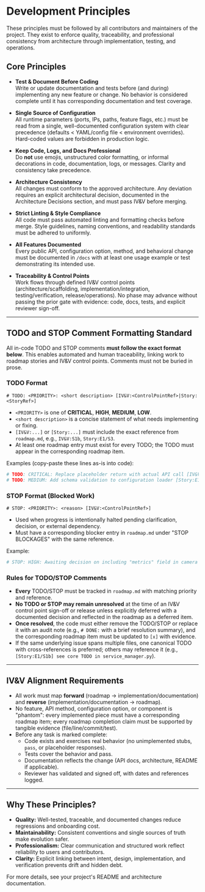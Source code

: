 # Development Principles

These principles must be followed by all contributors and maintainers of the project. They exist to enforce quality, traceability, and professional consistency from architecture through implementation, testing, and operations.

## Core Principles

- **Test & Document Before Coding**  
  Write or update documentation and tests before (and during) implementing any new feature or change. No behavior is considered complete until it has corresponding documentation and test coverage.

- **Single Source of Configuration**  
  All runtime parameters (ports, IPs, paths, feature flags, etc.) must be read from a single, well-documented configuration system with clear precedence (defaults < YAML/config file < environment overrides). Hard-coded values are forbidden in production logic.

- **Keep Code, Logs, and Docs Professional**  
  Do **not** use emojis, unstructured color formatting, or informal decorations in code, documentation, logs, or messages. Clarity and consistency take precedence.

- **Architecture Consistency**  
  All changes must conform to the approved architecture. Any deviation requires an explicit architectural decision, documented in the Architecture Decisions section, and must pass IV&V before merging.

- **Strict Linting & Style Compliance**  
  All code must pass automated linting and formatting checks before merge. Style guidelines, naming conventions, and readability standards must be adhered to uniformly.

- **All Features Documented**  
  Every public API, configuration option, method, and behavioral change must be documented in `/docs` with at least one usage example or test demonstrating its intended use.

- **Traceability & Control Points**  
  Work flows through defined IV&V control points (architecture/scaffolding, implementation/integration, testing/verification, release/operations). No phase may advance without passing the prior gate with evidence: code, docs, tests, and explicit reviewer sign-off.

---

## TODO and STOP Comment Formatting Standard

All in-code TODO and STOP comments **must follow the exact format below**. This enables automated and human traceability, linking work to roadmap stories and IV&V control points. Comments must not be buried in prose.

### TODO Format

```
# TODO: <PRIORITY>: <short description> [IV&V:<ControlPointRef>|Story:<StoryRef>]
```

- `<PRIORITY>` is one of **CRITICAL**, **HIGH**, **MEDIUM**, **LOW**.
- `<short description>` is a concise statement of what needs implementing or fixing.
- `[IV&V:...]` or `[Story:...]` must include the exact reference from `roadmap.md`, e.g., `IV&V:S1b`, `Story:E1/S3`.
- At least one roadmap entry must exist for every TODO; the TODO must appear in the corresponding roadmap item.

Examples (copy-paste these lines as-is into code):
```python
# TODO: CRITICAL: Replace placeholder return with actual API call [IV&V:S1b]
# TODO: MEDIUM: Add schema validation to configuration loader [Story:E1/S1b]
```

### STOP Format (Blocked Work)

```
# STOP: <PRIORITY>: <reason> [IV&V:<ControlPointRef>]
```

- Used when progress is intentionally halted pending clarification, decision, or external dependency.
- Must have a corresponding blocker entry in `roadmap.md` under "STOP BLOCKAGES" with the same reference.

Example:
```python
# STOP: HIGH: Awaiting decision on including "metrics" field in camera status response [IV&V:S2]
```

### Rules for TODO/STOP Comments

- **Every** TODO/STOP must be tracked in `roadmap.md` with matching priority and reference. 
- **No TODO or STOP may remain unresolved** at the time of an IV&V control point sign-off or release unless explicitly deferred with a documented decision and reflected in the roadmap as a deferred item.
- **Once resolved**, the code must either remove the TODO/STOP or replace it with an audit note (e.g., `# DONE:` with a brief resolution summary), and the corresponding roadmap item must be updated to `[x]` with evidence.
- If the same underlying issue spans multiple files, one canonical TODO with cross-references is preferred; others may reference it (e.g., `[Story:E1/S1b] see core TODO in service_manager.py`).

---

## IV&V Alignment Requirements

- All work must map **forward** (roadmap → implementation/documentation) and **reverse** (implementation/documentation → roadmap).
- No feature, API method, configuration option, or component is "phantom": every implemented piece must have a corresponding roadmap item; every roadmap completion claim must be supported by tangible evidence (file/line/commit/test).
- Before any task is marked complete:
  - Code exists and exercises real behavior (no unimplemented stubs, `pass`, or placeholder responses).
  - Tests cover the behavior and pass.
  - Documentation reflects the change (API docs, architecture, README if applicable).
  - Reviewer has validated and signed off, with dates and references logged.

---

## Why These Principles?

- **Quality:** Well-tested, traceable, and documented changes reduce regressions and onboarding cost.
- **Maintainability:** Consistent conventions and single sources of truth make evolution safer.
- **Professionalism:** Clear communication and structured work reflect reliability to users and contributors.
- **Clarity:** Explicit linking between intent, design, implementation, and verification prevents drift and hidden debt.

For more details, see your project's README and architecture documentation.